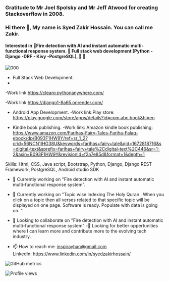 ### Gratitude to Mr Joel Spolsky and Mr Jeff Atwood for creating Stackoverflow in 2008.
     
### Hi there 👋, My name is Syed Zakir Hossain. You can call me Zakir.
####  Interested in 💞️Fire detection with AI and instant automatic multi-functional response system. 💞️ Full stack web development [Python - Django -DRF - Kivy -PostgreSQL], 💞️  💞️
  
![000](https://user-images.githubusercontent.com/63798914/231829501-cc58fd0e-8e34-46d3-82b1-fb297a273312.jpg)

- Full Stack Web Development.
- 
-Work link:https://clearq.pythonanywhere.com/ 

-Work link:https://django1-8a65.onrender.com/ 

- Android App Development. 
 -Work link:Play store: https://play.google.com/store/apps/details?id=com.abc.book&hl=en
 
- Kindle book publishing.
-Work link:  Amazon kindle book publishing: https://www.amazon.com/Farihas-Fairy-Tales-Fariha-Falaq-ebook/dp/B093F1HW9Y/ref=sr_1_2?crid=56NCN1IHG38U&keywords=farihas+fairy+tale&qid=1672818716&s=digital-text&sprefix=farihas+fairy+tale%2Cdigital-text%2C446&sr=1-2&asin=B093F1HW9Y&revisionId=f2a7e85d&format=1&depth=1

Skills: Html, CSS, Java script, Bootstrap, Python, Django, Django REST Framework, PostgreSQL, Android studio SDK

- 🔭 Currently working on "Fire detection with AI and instant automatic multi-functional response system". 
- 🔭 Currently working on "Topic wise indexing The Holy Quran . When you click on a topic then all verses related to that specific topic will be displayed on one page. Software is ready. Populate with data is going on. ".
- 👯 Looking to collaborate on "Fire detection with AI and instant automatic multi-functional response system"
-💞️ Looking for better oppertunities where I can learn more and contribute more to the evolving tech industry. 
 
- 📫 How to reach me: inspirayhan@gmail.com  
                      LinkedIn: https://www.linkedin.com/in/syedzakirhossain/


![GitHub metrics](https://metrics.lecoq.io/syedzakirhossain )  

![Profile views](https://gpvc.arturio.dev/syedzakirhossain )  
